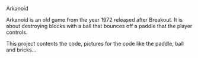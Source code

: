 Arkanoid

Arkanoid is an old game from the year 1972 released after Breakout. 
It is about destroying blocks with a ball that bounces off a paddle that the player controls.

This project contents the code, pictures for the code like the paddle, ball and bricks...
